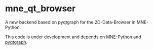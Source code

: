 # mne_qt_browser
A new backend based on pyqtgraph for the 2D-Data-Browser in MNE-Python.

This code is under development and depends on [MNE-Python](https://github.com/mne-tools/mne-python) and [pyqtgraph](https://github.com/pyqtgraph/pyqtgraph).
